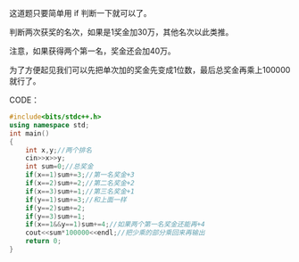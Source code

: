 这道题只要简单用 if 判断一下就可以了。

判断两次获奖的名次，如果是1奖金加30万，其他名次以此类推。

注意，如果获得两个第一名，奖金还会加40万。

为了方便起见我们可以先把单次加的奖金先变成1位数，最后总奖金再乘上100000就行了。

CODE：

```cpp
#include<bits/stdc++.h>
using namespace std;
int main()
{
	int x,y;//两个排名
	cin>>x>>y;
	int sum=0;//总奖金
	if(x==1)sum+=3;//第一名奖金+3
	if(x==2)sum+=2;//第二名奖金+2
	if(x==3)sum+=1;//第三名奖金+1
	if(y==1)sum+=3;//和上面一样
	if(y==2)sum+=2;
	if(y==3)sum+=1;
	if(x==1&&y==1)sum+=4;//如果两个第一名奖金还能再+4
	cout<<sum*100000<<endl;//把少乘的部分乘回来再输出
	return 0;
}
```
